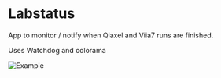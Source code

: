 # Labstatus
App to monitor / notify when Qiaxel and Viia7 runs are finished.

Uses Watchdog and colorama

![Example](https://i.imgur.com/YVjH17U.png)

